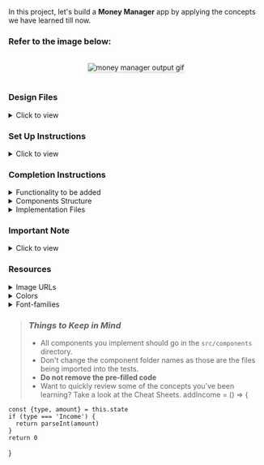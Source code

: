 In this project, let's build a **Money Manager** app by applying the concepts we have learned till now.

### Refer to the image below:

<br/>
<div style="text-align: center;">
    <img src="https://assets.ccbp.in/frontend/content/react-js/money-manager-output.gif" alt="money manager output gif" style="max-width:70%;box-shadow:0 2.8px 2.2px rgba(0, 0, 0, 0.12)">
</div>
<br/>

### Design Files

<details>
<summary>Click to view</summary>

- [Extra Small (Size < 576px) and Small (Size >= 576px)](https://assets.ccbp.in/frontend/content/react-js/money-manager-sm-output-v2.png)
- [Medium (Size >= 768px), Large (Size >= 992px) and Extra Large (Size >= 1200px)](https://assets.ccbp.in/frontend/content/react-js/money-manager-lg-output.png)

</details>

### Set Up Instructions

<details>
<summary>Click to view</summary>

- Download dependencies by running `npm install`
- Start up the app using `npm start`
</details>

### Completion Instructions

<details>
<summary>Functionality to be added</summary>
<br/>

The app must have the following functionalities

- Initially, Balance Amount, Income Amount, and Expenses Amount should be `0`
- Balance Amount should be calculated by removing the Expenses Amount from the Income Amount in the list of transactions
- Income Amount should be calculated by removing the Expenses Amount in the list of transactions
- Expenses Amount should be calculated by adding only Expenses Amount in the list of transactions
- The `MoneyManager` component is provided with `transactionTypeOptions`. It consists of a list of transaction type objects with the following properties in each object

  |     Key     | Data Type |
  | :---------: | :-------: |
  |  optionId   |  String   |
  | displayText |  String   |

- Initially, the value of the `titleInput` should be empty
- Initially, the value of the `amountInput` should be empty
- Initially, the first option in the list should be selected
- When a transaction is added, by providing the values in the `titleInput`, `amountInput` and `optionId` and **Add** button is clicked,

  - A new transaction should be added to the transaction history list
  - `totalBalance`, `totalIncome` and `totalExpenses` should be updated accordingly

    ```
    totalBalance = totalIncome - totalExpenses
    ```

  - After updating, the values in the `titleInput`,`amountInput` and `optionId` will be updated to their initial values

- When the delete button in the transaction history is clicked,
  - The respective transaction should be deleted from the transaction history list
  - `totalBalance`, `totalIncome` and `totalExpenses` should be updated accordingly

</details>

<details>
<summary>Components Structure</summary>

<br/>
<div style="text-align: center;">
    <img src="https://assets.ccbp.in/frontend/content/react-js/money-manager-component-structure-breakdown.png" alt="component breakdown structure" style="max-width:100%;box-shadow:0 2.8px 2.2px rgba(0, 0, 0, 0.12)">
</div>
<br/>

</details>

<details>
<summary>Implementation Files</summary>
<br/>

Use these files to complete the implementation:

- `src/App.js`
- `src/components/MoneyManager/index.js`
- `src/components/MoneyManager/index.css`
- `src/components/MoneyDetails/index.js`
- `src/components/MoneyDetails/index.css`
- `src/components/TransactionItem/index.js`
- `src/components/TransactionItem/index.css`
</details>

### Important Note

<details>
<summary>Click to view</summary>

<br/>

**The following instructions are required for the tests to pass**

- The Balance Amount should have the testid as **balanceAmount**
- The Income Amount should have the testid as **incomeAmount**
- The Expenses Amount should have the testid as **expensesAmount**
- The Delete button for each transaction should have the testid as **delete**

</details>

### Resources

<details>
<summary>Image URLs</summary>

- [https://assets.ccbp.in/frontend/react-js/money-manager/money-manager-bg.png](https://assets.ccbp.in/frontend/react-js/money-manager/money-manager-bg.png)
- [https://assets.ccbp.in/frontend/react-js/money-manager/balance-image.png](https://assets.ccbp.in/frontend/react-js/money-manager/balance-image.png) alt should be **balance**
- [https://assets.ccbp.in/frontend/react-js/money-manager/income-image.png](https://assets.ccbp.in/frontend/react-js/money-manager/income-image.png) alt should be **income**
- [https://assets.ccbp.in/frontend/react-js/money-manager/expenses-image.png](https://assets.ccbp.in/frontend/react-js/money-manager/expenses-image.png) alt should be **expenses**
- [https://assets.ccbp.in/frontend/react-js/money-manager/delete.png](https://assets.ccbp.in/frontend/react-js/money-manager/delete.png) alt should be **delete**

</details>

<details>
<summary>Colors</summary>

<br/>

<div style="background-color: #475569; width: 150px; padding: 10px; color: white">Hex: #475569</div>
<div style="background-color: #0b69ff; width: 150px; padding: 10px; color: white">Hex: #0b69ff</div>
<div style="background-color: #ecfccb; width: 150px; padding: 10px; color: black">Hex: #ecfccb</div>
<div style="background-color: #84cc16; width: 150px; padding: 10px; color: black">Hex: #84cc16</div>
<div style="background-color: #cffafe; width: 150px; padding: 10px; color: black">Hex: #cffafe</div>
<div style="background-color: #06b6d4; width: 150px; padding: 10px; color: black">Hex: #06b6d4</div>
<div style="background-color: #ede9fe; width: 150px; padding: 10px; color: black">Hex: #ede9fe</div>
<div style="background-color: #7c3aed; width: 150px; padding: 10px; color: white">Hex: #7c3aed</div>
<div style="background-color: #cbd5e1; width: 150px; padding: 10px; color: black">Hex: #cbd5e1</div>
<div style="background-color: #7e858e; width: 150px; padding: 10px; color: black">Hex: #7e858e</div>
<div style="background-color: #ffffff; width: 150px; padding: 10px; color: black">Hex: #ffffff</div>
<div style="background-color: #1e293b; width: 150px; padding: 10px; color: white">Hex: #1e293b</div>
<div style="background-color: #d7dfe9; width: 150px; padding: 10px; color: black">Hex: #d7dfe9</div>
<div style="background-color: #334155; width: 150px; padding: 10px; color: white">Hex: #334155</div>

</details>

<details>
<summary>Font-families</summary>

- Roboto

</details>

> ### _Things to Keep in Mind_
>
> - All components you implement should go in the `src/components` directory.
> - Don't change the component folder names as those are the files being imported into the tests.
> - **Do not remove the pre-filled code**
> - Want to quickly review some of the concepts you’ve been learning? Take a look at the Cheat Sheets. addIncome = () => {

    const {type, amount} = this.state
    if (type === 'Income') {
      return parseInt(amount)
    }
    return 0

}
